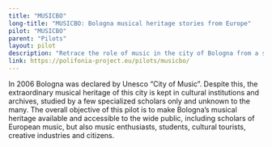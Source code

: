 ```yaml
---
title: "MUSICBO"
long-title: "MUSICBO: Bologna musical heritage stories from Europe"
pilot: "MUSICBO"
parent: "Pilots"
layout: pilot
description: "Retrace the role of music in the city of Bologna from a socio-cultural perspective."
link: https://polifonia-project.eu/pilots/musicbo/
--- 
```

In 2006 Bologna was declared by Unesco “City of Music”. Despite this, the extraordinary musical heritage of this city is kept in cultural institutions and archives, studied by a few specialized scholars only and unknown to the many.  The overall objective of this pilot is to make Bologna’s musical heritage available and accessible to the wide public, including scholars of European music, but also music enthusiasts, students, cultural tourists, creative industries and citizens. 
